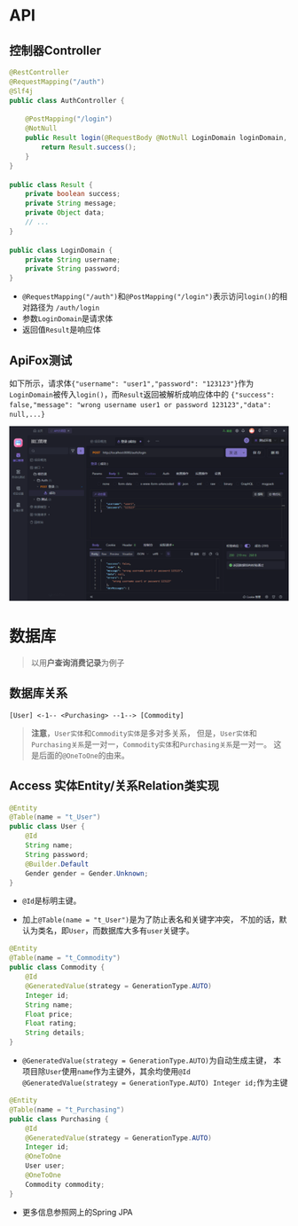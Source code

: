 # API

## 控制器Controller

```java
@RestController
@RequestMapping("/auth")
@Slf4j
public class AuthController {

    @PostMapping("/login")
    @NotNull
    public Result login(@RequestBody @NotNull LoginDomain loginDomain, HttpServletResponse response) {
        return Result.success();
    }
}

public class Result {
    private boolean success;
    private String message;
    private Object data;
    // ...
}

public class LoginDomain {
    private String username;
    private String password;
}
```

- `@RequestMapping("/auth")`和`@PostMapping("/login")`表示访问`login()`的相对路径为
`/auth/login`
- 参数`LoginDomain`是请求体
- 返回值`Result`是响应体

## ApiFox测试

如下所示，请求体`{"username": "user1","password": "123123"}`作为`LoginDomain`被传入`login()`，而`Result`返回被解析成响应体中的
`{"success": false,"message": "wrong username user1 or password 123123","data": null,...}`

![img.png](api-fox-login.png)

# 数据库

> 以用**户查询消费记录**为例子

## 数据库关系

    [User] <-1-- <Purchasing> --1--> [Commodity]

> **注意**，`User实体`和`Commodity实体`是多对多关系，
> 但是，`User实体`和`Purchasing关系`是一对一，`Commodity实体`和`Purchasing关系`是一对一。
> 这是后面的`@OneToOne`的由来。

## Access 实体Entity/关系Relation类实现



```java
@Entity
@Table(name = "t_User")
public class User {
    @Id
    String name;
    String password;
    @Builder.Default
    Gender gender = Gender.Unknown;
}
```

- `@Id`是标明主键。

- 加上`@Table(name = "t_User")`是为了防止表名和关键字冲突，
不加的话，默认为类名，即`User`，而数据库大多有`user`关键字。

```java
@Entity
@Table(name = "t_Commodity")
public class Commodity {
    @Id
    @GeneratedValue(strategy = GenerationType.AUTO)
    Integer id;
    String name;
    Float price;
    Float rating;
    String details;
}
```

- `@GeneratedValue(strategy = GenerationType.AUTO)`为自动生成主键，
本项目除`User`使用`name`作为主键外，其余均使用`@Id @GeneratedValue(strategy = GenerationType.AUTO) Integer id;`作为主键

```java
@Entity
@Table(name = "t_Purchasing")
public class Purchasing {
    @Id
    @GeneratedValue(strategy = GenerationType.AUTO)
    Integer id;
    @OneToOne
    User user;
    @OneToOne
    Commodity commodity;
}
```

- 更多信息参照网上的Spring JPA
